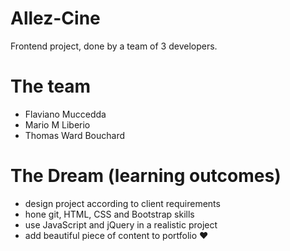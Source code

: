 # Allez-Cine
Frontend project, done by a team of 3 developers.

# The team
* Flaviano Muccedda
* Mario M Liberio
* Thomas Ward Bouchard
# The Dream (learning outcomes)
 * design project according to client requirements
 * hone git, HTML, CSS and Bootstrap skills
 * use JavaScript and jQuery in a realistic project
 * add beautiful piece of content to portfolio :heart:
